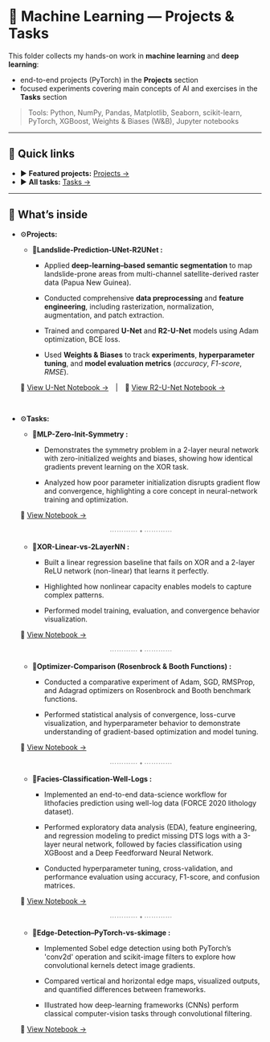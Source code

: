 # 🧠 Machine Learning — Projects & Tasks

This folder collects my hands-on work in **machine learning** and **deep learning**:
- end-to-end projects (PyTorch) in the **Projects** section
- focused experiments covering main concepts of AI and exercises in the **Tasks** section

> Tools: Python, NumPy, Pandas, Matplotlib, Seaborn, scikit-learn, PyTorch, XGBoost, Weights & Biases (W&B), Jupyter notebooks

---

## 🔎 Quick links
- ▶️ **Featured projects:** [Projects →](./Projects/)
- ▶️ **All tasks:** [Tasks →](./Tasks/)

---

## 🚀 What’s inside

- ⚙️**Projects:**
  - 🧩**Landslide-Prediction-UNet-R2UNet :** 
  
    -  Applied **deep-learning–based semantic segmentation** to map landslide-prone areas from multi-channel satellite-derived raster data (Papua New Guinea). 
    
    -  Conducted comprehensive **data preprocessing** and **feature engineering**, including rasterization, normalization, augmentation, and patch extraction.
    
    -  Trained and compared **U-Net** and **R2-U-Net** models using Adam optimization, BCE loss.
    
    -  Used **Weights & Biases** to track **experiments**, **hyperparameter tuning**, and **model evaluation metrics** (*accuracy*, *F1-score*, *RMSE*).
  
  🔗 [View U-Net Notebook →](./Projects/Landslide_UNet.ipynb) | 🔗 [View R2-U-Net Notebook →](./Projects/Landslide_R2UNet.ipynb)

<br>

- ⚙️**Tasks:** 
  - 🧩**MLP-Zero-Init-Symmetry :**
    
     - Demonstrates the symmetry problem in a 2-layer neural network with zero-initialized weights and biases, showing how identical gradients prevent learning on the XOR task.
    
    - Analyzed how poor parameter initialization disrupts gradient flow and convergence, highlighting a core concept in neural-network training and optimization.

  🔗 [View Notebook →](./Tasks/MLP-Zero-Init-Symmetry.ipynb) 

  <div align="center"><span style="color:#888;">⋯⋯⋯⋯ ⬩ ⋯⋯⋯⋯</span></div> 
  
  - 🧩**XOR-Linear-vs-2LayerNN :** 
    
      - Built a linear regression baseline that fails on XOR and a 2-layer ReLU network (non-linear) that learns it perfectly. 
      
      - Highlighted how nonlinear capacity enables models to capture complex patterns.
      
      - Performed model training, evaluation, and convergence behavior visualization.
  
  🔗 [View Notebook →](./Tasks/XOR-Linear-vs-2LayerNN.ipynb)

  <div align="center"><span style="color:#888;">⋯⋯⋯⋯ ⬩ ⋯⋯⋯⋯</span></div>
  
  - 🧩**Optimizer-Comparison (Rosenbrock & Booth Functions) :** 
  
    - Conducted a comparative experiment of Adam, SGD, RMSProp, and Adagrad optimizers on Rosenbrock and Booth benchmark functions. 
    
    - Performed statistical analysis of convergence, loss-curve visualization, and hyperparameter behavior to demonstrate understanding of gradient-based optimization and model tuning.

  🔗 [View Notebook →](./Tasks/Optimizer-Comparison.ipynb)

   <div align="center"><span style="color:#888;">⋯⋯⋯⋯ ⬩ ⋯⋯⋯⋯</span></div>

  - 🧩**Facies-Classification-Well-Logs :** 
  
    - Implemented an end-to-end data-science workflow for lithofacies prediction using well-log data (FORCE 2020 lithology dataset). 
    
    - Performed exploratory data analysis (EDA), feature engineering, and regression modeling to predict missing DTS logs with a 3-layer neural network, followed by facies classification using XGBoost and a Deep Feedforward Neural Network. 
    
    - Conducted hyperparameter tuning, cross-validation, and performance evaluation using accuracy, F1-score, and confusion matrices.

  🔗 [View Notebook →](./Tasks/Facies-Classification-Well-Logs.ipynb)

  <div align="center"><span style="color:#888;">⋯⋯⋯⋯ ⬩ ⋯⋯⋯⋯</span></div>

  - 🧩**Edge-Detection–PyTorch-vs-skimage :** 
  
    - Implemented Sobel edge detection using both PyTorch’s 'conv2d' operation and scikit-image filters to explore how convolutional kernels detect image gradients. 
    
    - Compared vertical and horizontal edge maps, visualized outputs, and quantified differences between frameworks. 
    
    - Illustrated how deep-learning frameworks (CNNs) perform classical computer-vision tasks through convolutional filtering.

  🔗 [View Notebook →](./Tasks/Edge-Detection-PyTorch-vs-skimage.ipynb)

